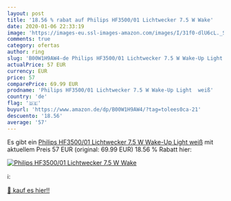 ```yaml
---
layout: post
title: '18.56 % rabat auf Philips HF3500/01 Lichtwecker 7.5 W Wake'
date: 2020-01-06 22:33:19
image: 'https://images-eu.ssl-images-amazon.com/images/I/31f0-dlU6cL._SL200_.jpg'
comments: true
category: ofertas
author: ring
slug: 'B00W1H9AW4-de Philips HF3500/01 Lichtwecker 7.5 W Wake-Up Light  weiß'
actualPrice: 57 EUR
currency: EUR
price: 57
comparePrice: 69.99 EUR
prodname: 'Philips HF3500/01 Lichtwecker 7.5 W Wake-Up Light  weiß'
country: 'de'
flag: '🇩🇪'
buyurl: 'https://www.amazon.de/dp/B00W1H9AW4/?tag=tolees0ca-21'
descuento: '18.56'
average: '57'
---
```


Es gibt ein [Philips HF3500/01 Lichtwecker 7.5 W Wake-Up Light  weiß](https://www.amazon.de/dp/B00W1H9AW4/?tag=tolees0ca-21) mit aktuellem Preis 57 EUR (original: 69.99 EUR) 18.56 % Rabatt hier:

[![Philips HF3500/01 Lichtwecker 7.5 W Wake](https://images-eu.ssl-images-amazon.com/images/I/31f0-dlU6cL._SL200_.jpg)](https://www.amazon.de/dp/B00W1H9AW4/?tag=tolees0ca-21)

ℹ️:


[🛒 kauf es hier!!](https://www.amazon.de/dp/B00W1H9AW4/?tag=tolees0ca-21)
